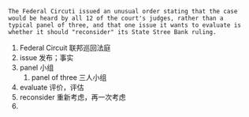 

```
The Federal Circuti issued an unusual order stating that the case
would be heard by all 12 of the court's judges, rather than a
typical panel of three, and that one issue it wants to evaluate is
whether it should "reconsider" its State Stree Bank ruling.
```

1. Federal Circuit 联邦巡回法庭
2. issue 发布；事实
3. panel 小组
   1. panel of three 三人小组
4. evaluate 评价，评估
5. reconsider 重新考虑，再一次考虑
6. 